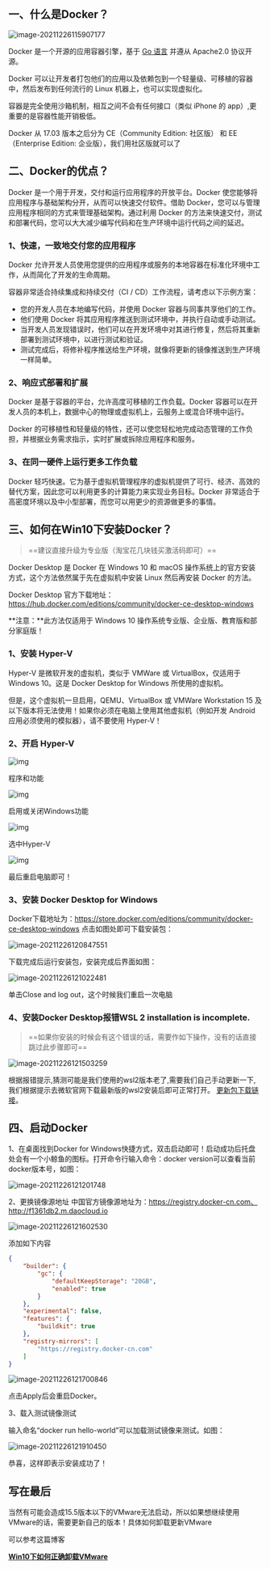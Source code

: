 ## 一、什么是Docker？

 ![image-20211226115907177](https://gitee.com/lovely-hair/blog-img/raw/master/img/20211226115914.png)

Docker 是一个开源的应用容器引擎，基于 [Go 语言](https://www.runoob.com/go/go-tutorial.html) 并遵从 Apache2.0 协议开源。

Docker 可以让开发者打包他们的应用以及依赖包到一个轻量级、可移植的容器中，然后发布到任何流行的 Linux 机器上，也可以实现虚拟化。

容器是完全使用沙箱机制，相互之间不会有任何接口（类似 iPhone 的 app）,更重要的是容器性能开销极低。

Docker 从 17.03 版本之后分为 CE（Community Edition: 社区版） 和 EE（Enterprise Edition: 企业版），我们用社区版就可以了

## 二、Docker的优点？

Docker 是一个用于开发，交付和运行应用程序的开放平台。Docker 使您能够将应用程序与基础架构分开，从而可以快速交付软件。借助 Docker，您可以与管理应用程序相同的方式来管理基础架构。通过利用 Docker 的方法来快速交付，测试和部署代码，您可以大大减少编写代码和在生产环境中运行代码之间的延迟。

### 1、快速，一致地交付您的应用程序

Docker 允许开发人员使用您提供的应用程序或服务的本地容器在标准化环境中工作，从而简化了开发的生命周期。

容器非常适合持续集成和持续交付（CI / CD）工作流程，请考虑以下示例方案：

- 您的开发人员在本地编写代码，并使用 Docker 容器与同事共享他们的工作。
- 他们使用 Docker 将其应用程序推送到测试环境中，并执行自动或手动测试。
- 当开发人员发现错误时，他们可以在开发环境中对其进行修复，然后将其重新部署到测试环境中，以进行测试和验证。
- 测试完成后，将修补程序推送给生产环境，就像将更新的镜像推送到生产环境一样简单。

### 2、响应式部署和扩展

Docker 是基于容器的平台，允许高度可移植的工作负载。Docker 容器可以在开发人员的本机上，数据中心的物理或虚拟机上，云服务上或混合环境中运行。

Docker 的可移植性和轻量级的特性，还可以使您轻松地完成动态管理的工作负担，并根据业务需求指示，实时扩展或拆除应用程序和服务。

### 3、在同一硬件上运行更多工作负载

Docker 轻巧快速。它为基于虚拟机管理程序的虚拟机提供了可行、经济、高效的替代方案，因此您可以利用更多的计算能力来实现业务目标。Docker 非常适合于高密度环境以及中小型部署，而您可以用更少的资源做更多的事情。

## 三、如何在Win10下安装Docker？

> ==建议直接升级为专业版（淘宝花几块钱买激活码即可）==

Docker Desktop 是 Docker 在 Windows 10 和 macOS 操作系统上的官方安装方式，这个方法依然属于先在虚拟机中安装 Linux 然后再安装 Docker 的方法。

Docker Desktop 官方下载地址： https://hub.docker.com/editions/community/docker-ce-desktop-windows

**注意：**此方法仅适用于 Windows 10 操作系统专业版、企业版、教育版和部分家庭版！

### 1、安装 Hyper-V

Hyper-V 是微软开发的虚拟机，类似于 VMWare 或 VirtualBox，仅适用于 Windows 10。这是 Docker Desktop for Windows 所使用的虚拟机。

但是，这个虚拟机一旦启用，QEMU、VirtualBox 或 VMWare Workstation 15 及以下版本将无法使用！如果你必须在电脑上使用其他虚拟机（例如开发 Android 应用必须使用的模拟器），请不要使用 Hyper-V！

### 2、开启 Hyper-V

 ![img](https://www.runoob.com/wp-content/uploads/2017/12/1513668234-4363-20171206211136409-1609350099.png)

程序和功能

 ![img](https://www.runoob.com/wp-content/uploads/2017/12/1513668234-4368-20171206211345066-1430601107.png)

启用或关闭Windows功能

 ![img](https://www.runoob.com/wp-content/uploads/2017/12/1513668234-9748-20171206211435534-1499766232.png)

选中Hyper-V

 ![img](https://www.runoob.com/wp-content/uploads/2017/12/1513668234-6433-20171206211858191-1177002365.png)

最后重启电脑即可！

### 3、安装 Docker Desktop for Windows

Docker下载地址为：https://store.docker.com/editions/community/docker-ce-desktop-windows 点击如图处即可下载安装包：

 ![image-20211226120847551](https://gitee.com/lovely-hair/blog-img/raw/master/img/20211226120847.png)

下载完成后运行安装包，安装完成后界面如图：

 ![image-20211226121022481](https://gitee.com/lovely-hair/blog-img/raw/master/img/20211226121022.png)

单击Close and log out，这个时候我们重启一次电脑

### 4、安装Docker Desktop报错WSL 2 installation is incomplete.

> ==如果你安装的时候会有这个错误的话，需要作如下操作，没有的话直接跳过此步骤即可==

 ![image-20211226121503259](https://gitee.com/lovely-hair/blog-img/raw/master/img/20211226121503.png)

根据报错提示,猜测可能是我们使用的wsl2版本老了,需要我们自己手动更新一下,我们根据提示去微软官网下载最新版的wsl2安装后即可正常打开。
[更新包下载链接](https://wslstorestorage.blob.core.windows.net/wslblob/wsl_update_x64.msi)。

## 四、启动Docker

1、在桌面找到Docker for Windows快捷方式，双击启动即可！启动成功后托盘处会有一个小鲸鱼的图标。打开命令行输入命令：docker version可以查看当前docker版本号，如图：

 ![image-20211226121201748](https://gitee.com/lovely-hair/blog-img/raw/master/img/20211226121202.png)

2、更换镜像源地址
中国官方镜像源地址为：https://registry.docker-cn.com、http://f1361db2.m.daocloud.io

 ![image-20211226121602530](https://gitee.com/lovely-hair/blog-img/raw/master/img/20211226121602.png)

 添加如下内容

```json
{
    "builder": {
        "gc": {
            "defaultKeepStorage": "20GB",
            "enabled": true
        }
    },
    "experimental": false,
    "features": {
        "buildkit": true
    },
    "registry-mirrors": [
        "https://registry.docker-cn.com"
    ]
}
```



![image-20211226121700846](https://gitee.com/lovely-hair/blog-img/raw/master/img/20211226121700.png)

点击Apply后会重启Docker。

3、载入测试镜像测试

输入命名“docker run hello-world”可以加载测试镜像来测试。如图：

 ![image-20211226121910450](https://gitee.com/lovely-hair/blog-img/raw/master/img/20211226121910.png)

恭喜，这样即表示安装成功了！

## 写在最后

当然有可能会造成15.5版本以下的VMware无法启动，所以如果想继续使用VMware的话，需要更新自己的版本！具体如何卸载更新VMware   

可以参考这篇博客

**[Win10下如何正确卸载VMware](https://blog.csdn.net/a648119398/article/details/122154085)**

